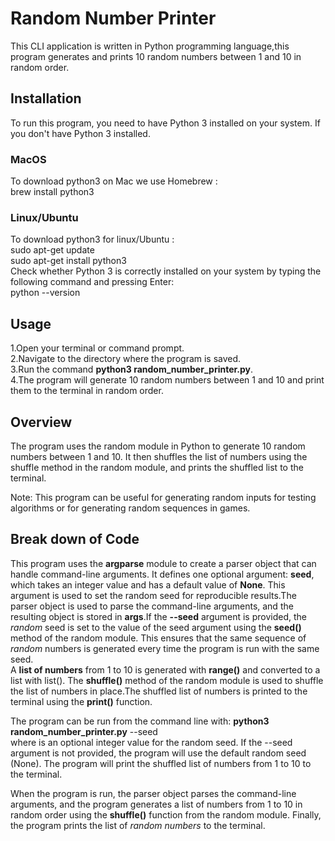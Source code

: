 # Random Number Printer

This CLI application is written in Python programming language,this program generates and prints 10 random numbers between 1 and 10 in random order.

## Installation

To run this program, you need to have Python 3 installed on your system. If you don't have Python 3 installed.
### MacOS
To download python3 on Mac we use Homebrew :  
brew install python3  

### Linux/Ubuntu
To download python3 for linux/Ubuntu :  
sudo apt-get update  
sudo apt-get install python3  
Check whether Python 3 is correctly installed on your system by typing the following command and pressing Enter:  
python --version  

## Usage  

1.Open your terminal or command prompt.  
2.Navigate to the directory where the program is saved.  
3.Run the command **python3 random_number_printer.py**.  
4.The program will generate 10 random numbers between 1 and 10 and print them to the terminal in random order.


## Overview  

The program uses the random module in Python to generate 10 random numbers between 1 and 10. It then shuffles the list of numbers using the shuffle method in the random module, and prints the shuffled list to the terminal.

Note: This program can be useful for generating random inputs for testing algorithms or for generating random sequences in games.

## Break down of Code  
This program uses the **argparse** module to create a parser object that can handle command-line arguments. It defines one optional argument: **seed**, which takes an integer value and has a default value of **None**. This argument is used to set the random seed for reproducible results.The parser object is used to parse the command-line arguments, and the resulting object is stored in **args**.If the **--seed** argument is provided, the *random* seed is set to the value of the seed argument using the **seed()** method of the random module. This ensures that the same sequence of *random* numbers is generated every time the program is run with the same seed.  
A **list of numbers** from 1 to 10 is generated with **range()** and converted to a list with list(). The **shuffle()** method of the random module is used to shuffle the list of numbers in place.The shuffled list of numbers is printed to the terminal using the **print()** function.  

The program can be run from the command line with: **python3 random_number_printer.py** --seed <seed>  
where <seed> is an optional integer value for the random seed. If the --seed argument is not provided, the program will use the default random seed (None). The program will print the shuffled list of numbers from 1 to 10 to the terminal.  
  
When the program is run, the parser object parses the command-line arguments, and the program generates a list of numbers from 1 to 10 in random order using the **shuffle()** function from the random module. Finally, the program prints the list of *random numbers* to the terminal.